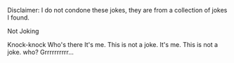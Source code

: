 Disclaimer: I do not condone these jokes, they are from a collection of jokes I found.

Not Joking

Knock-knock
Who's there
It's me.  This is not a joke.
It's me.  This is not a joke. who?
Grrrrrrrrrr...

